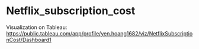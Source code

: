 # Netflix_subscription_cost

Visualization on Tableau: https://public.tableau.com/app/profile/yen.hoang1682/viz/NetflixSubscriptionCost/Dashboard1
